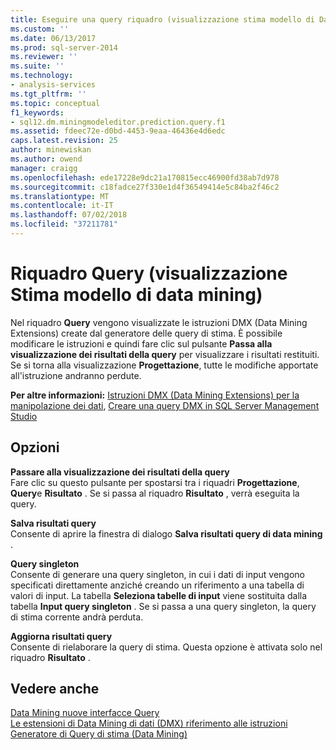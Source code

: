 ```yaml
---
title: Eseguire una query riquadro (visualizzazione stima modello di Data Mining) | Microsoft Docs
ms.custom: ''
ms.date: 06/13/2017
ms.prod: sql-server-2014
ms.reviewer: ''
ms.suite: ''
ms.technology:
- analysis-services
ms.tgt_pltfrm: ''
ms.topic: conceptual
f1_keywords:
- sql12.dm.miningmodeleditor.prediction.query.f1
ms.assetid: fdeec72e-d0bd-4453-9eaa-46436e4d6edc
caps.latest.revision: 25
author: minewiskan
ms.author: owend
manager: craigg
ms.openlocfilehash: ede17228e9dc21a170815ecc46900fd38ab7d978
ms.sourcegitcommit: c18fadce27f330e1d4f36549414e5c84ba2f46c2
ms.translationtype: MT
ms.contentlocale: it-IT
ms.lasthandoff: 07/02/2018
ms.locfileid: "37211781"
---
```

# <a name="query-pane-mining-model-prediction-view"></a>Riquadro Query (visualizzazione Stima modello di data mining)
  Nel riquadro **Query** vengono visualizzate le istruzioni DMX (Data Mining Extensions) create dal generatore delle query di stima. È possibile modificare le istruzioni e quindi fare clic sul pulsante **Passa alla visualizzazione dei risultati della query** per visualizzare i risultati restituiti. Se si torna alla visualizzazione **Progettazione**, tutte le modifiche apportate all'istruzione andranno perdute.  
  
 **Per altre informazioni:** [Istruzioni DMX &#40;Data Mining Extensions&#41; per la manipolazione dei dati](/sql/dmx/dmx-statements-data-manipulation), [Creare una query DMX in SQL Server Management Studio](data-mining/create-a-dmx-query-in-sql-server-management-studio.md)  
  
## <a name="options"></a>Opzioni  
 **Passare alla visualizzazione dei risultati della query**  
 Fare clic su questo pulsante per spostarsi tra i riquadri **Progettazione**, **Query**e **Risultato** . Se si passa al riquadro **Risultato** , verrà eseguita la query.  
  
 **Salva risultati query**  
 Consente di aprire la finestra di dialogo **Salva risultati query di data mining** .  
  
 **Query singleton**  
 Consente di generare una query singleton, in cui i dati di input vengono specificati direttamente anziché creando un riferimento a una tabella di valori di input. La tabella **Seleziona tabelle di input** viene sostituita dalla tabella **Input query singleton** . Se si passa a una query singleton, la query di stima corrente andrà perduta.  
  
 **Aggiorna risultati query**  
 Consente di rielaborare la query di stima. Questa opzione è attivata solo nel riquadro **Risultato** .  
  
## <a name="see-also"></a>Vedere anche  
 [Data Mining nuove interfacce Query](data-mining/data-mining-query-tools.md)   
 [Le estensioni di Data Mining di dati &#40;DMX&#41; riferimento alle istruzioni](/sql/dmx/data-mining-extensions-dmx-statements)   
 [Generatore di Query di stima &#40;Data Mining&#41;](prediction-query-builder-data-mining.md)  
  
  
